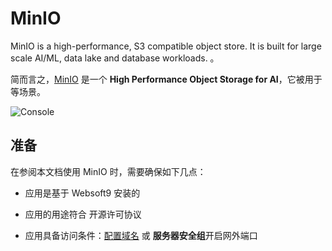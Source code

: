 # MinIO

MinIO is a high-performance, S3 compatible object store. It is built for large scale AI/ML, data lake and database workloads. 。  

简而言之，[MinIO](https://min.io/) 是一个 **High Performance Object Storage for AI**，它被用于  等场景。   


![Console](https://libs.websoft9.com/Websoft9/DocsPicture/zh/minio/minio-gui-websoft9.png)


## 准备

在参阅本文档使用 MinIO 时，需要确保如下几点：

- 应用是基于 Websoft9 安装的

- 应用的用途符合 [](https://some_license_url) 开源许可协议

- 应用具备访问条件：[配置域名](./guide/appsetdomain) 或 **服务器安全组**开启网外端口